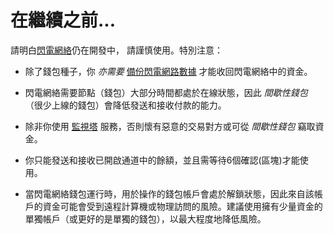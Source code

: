 # 在繼續之前...

請明白[閃電網絡](https://docs.decred.org/lightning-network/overview/)仍在開發中，
請謹慎使用。特別注意：

- 除了錢包種子，你 _亦需要_ [備份閃電網路數據](https://docs.decred.org/lightning-network/backups/) 才能收回閃電網絡中的資金。

- 閃電網絡需要節點（錢包）大部分時間都處於在線狀態，因此 _間歇性錢包_ （很少上線的錢包）會降低發送和接收付款的能力。

- 除非你使用 [監視塔](https://docs.decred.org/lightning-network/watchtowers/) 服務，否則懷有惡意的交易對方或可從 _間歇性錢包_ 竊取資金。

- 你只能發送和接收已開啟通道中的餘額，並且需等待6個確認(區塊)才能使用。

- 當閃電網絡錢包運行時，用於操作的錢包帳戶會處於解鎖狀態，因此來自該帳戶的資金可能會受到遠程計算機或物理訪問的風險。建議使用擁有少量資金的單獨帳戶（或更好的是單獨的錢包），以最大程度地降低風險。
